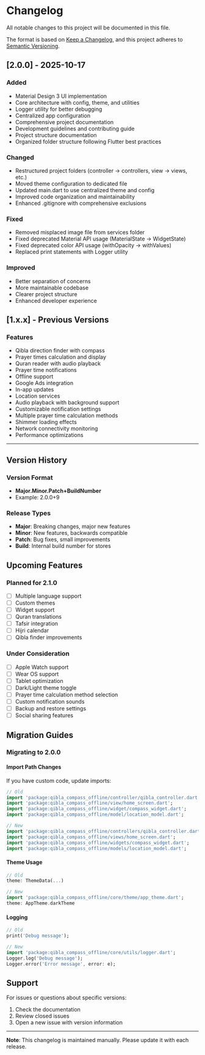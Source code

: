 # Changelog

All notable changes to this project will be documented in this file.

The format is based on [Keep a Changelog](https://keepachangelog.com/en/1.0.0/),
and this project adheres to [Semantic Versioning](https://semver.org/spec/v2.0.0.html).

## [2.0.0] - 2025-10-17

### Added
- Material Design 3 UI implementation
- Core architecture with config, theme, and utilities
- Logger utility for better debugging
- Centralized app configuration
- Comprehensive project documentation
- Development guidelines and contributing guide
- Project structure documentation
- Organized folder structure following Flutter best practices

### Changed
- Restructured project folders (controller → controllers, view → views, etc.)
- Moved theme configuration to dedicated file
- Updated main.dart to use centralized theme and config
- Improved code organization and maintainability
- Enhanced .gitignore with comprehensive exclusions

### Fixed
- Removed misplaced image file from services folder
- Fixed deprecated Material API usage (MaterialState → WidgetState)
- Fixed deprecated color API usage (withOpacity → withValues)
- Replaced print statements with Logger utility

### Improved
- Better separation of concerns
- More maintainable codebase
- Clearer project structure
- Enhanced developer experience

## [1.x.x] - Previous Versions

### Features
- Qibla direction finder with compass
- Prayer times calculation and display
- Quran reader with audio playback
- Prayer time notifications
- Offline support
- Google Ads integration
- In-app updates
- Location services
- Audio playback with background support
- Customizable notification settings
- Multiple prayer time calculation methods
- Shimmer loading effects
- Network connectivity monitoring
- Performance optimizations

---

## Version History

### Version Format
- **Major.Minor.Patch+BuildNumber**
- Example: 2.0.0+9

### Release Types
- **Major**: Breaking changes, major new features
- **Minor**: New features, backwards compatible
- **Patch**: Bug fixes, small improvements
- **Build**: Internal build number for stores

## Upcoming Features

### Planned for 2.1.0
- [ ] Multiple language support
- [ ] Custom themes
- [ ] Widget support
- [ ] Quran translations
- [ ] Tafsir integration
- [ ] Hijri calendar
- [ ] Qibla finder improvements

### Under Consideration
- [ ] Apple Watch support
- [ ] Wear OS support
- [ ] Tablet optimization
- [ ] Dark/Light theme toggle
- [ ] Prayer time calculation method selection
- [ ] Custom notification sounds
- [ ] Backup and restore settings
- [ ] Social sharing features

## Migration Guides

### Migrating to 2.0.0

#### Import Path Changes
If you have custom code, update imports:
```dart
// Old
import 'package:qibla_compass_offline/controller/qibla_controller.dart';
import 'package:qibla_compass_offline/view/home_screen.dart';
import 'package:qibla_compass_offline/widget/compass_widget.dart';
import 'package:qibla_compass_offline/model/location_model.dart';

// New
import 'package:qibla_compass_offline/controllers/qibla_controller.dart';
import 'package:qibla_compass_offline/views/home_screen.dart';
import 'package:qibla_compass_offline/widgets/compass_widget.dart';
import 'package:qibla_compass_offline/models/location_model.dart';
```

#### Theme Usage
```dart
// Old
theme: ThemeData(...)

// New
import 'package:qibla_compass_offline/core/theme/app_theme.dart';
theme: AppTheme.darkTheme
```

#### Logging
```dart
// Old
print('Debug message');

// New
import 'package:qibla_compass_offline/core/utils/logger.dart';
Logger.log('Debug message');
Logger.error('Error message', error: e);
```

## Support

For issues or questions about specific versions:
1. Check the documentation
2. Review closed issues
3. Open a new issue with version information

---

**Note**: This changelog is maintained manually. Please update it with each release.
